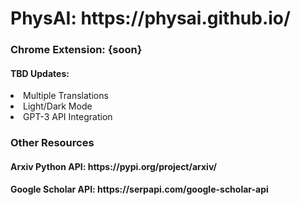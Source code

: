 <h1> PhysAI: https://physai.github.io/
<h3> Chrome Extension: {soon}
  <h4> TBD Updates: </h4>
  <li> Multiple Translations </li>
  <li> Light/Dark Mode </li>
  <li> GPT-3 API Integration </li>
<h3> Other Resources </h3>
<h4> Arxiv Python API: https://pypi.org/project/arxiv/ </h4> 
<h4> Google Scholar API: https://serpapi.com/google-scholar-api </h4>
